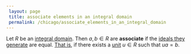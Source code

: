 ```yaml
---
 layout: page
 title: associate elements in an integral domain
 permalink: /chicago/associate_elements_in_an_integral_domain
---
```

Let $R$ be an [integral domain](https://mathgloss.github.io/MathGloss/chicago/integral_domain). Then $a,b\in R$ are **associate** if the [ideals they generate](https://mathgloss.github.io/MathGloss/chicago/generate_a_ring_ideal) are equal. [That is](https://mathgloss.github.io/MathGloss/chicago/equality_of_principal_ideals_in_integral_domains), if there exists a [unit](https://mathgloss.github.io/MathGloss/chicago/unit_of_a_ring) $u\in R$ such that $ua=b$.